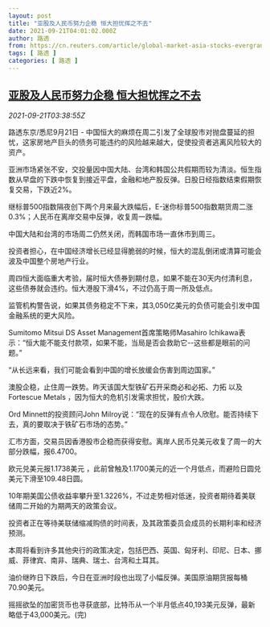 ```yaml
---
layout: post
title: "亚股及人民币努力企稳 恒大担忧挥之不去"
date: 2021-09-21T04:01:02.000Z
author: 路透
from: https://cn.reuters.com/article/global-market-asia-stocks-evergrande-092-idCNKBS2GH07N
tags: [ 路透 ]
categories: [ 路透 ]
---
```

<!--1632196862000-->
[亚股及人民币努力企稳 恒大担忧挥之不去](https://cn.reuters.com/article/global-market-asia-stocks-evergrande-092-idCNKBS2GH07N)
------

<div>
<div><i>2021-09-21T03:38:55Z</i></div><p>路透东京/悉尼9月21日 - 中国恒大的麻烦在周二引发了全球股市对抛盘蔓延的担忧，这家房地产巨头的债务可能违约的风险越来越大，促使投资者逃离风险较大的资产。</p><p>亚洲市场紧张不安，交投量因中国大陆、台湾和韩国公共假期而较为清淡。恒生指数从早盘的下跌中恢复到接近平盘，金融和地产股反弹。日股日经指数结束假期恢复交易，下跌近2%。</p><p>继标普500指数隔夜创下两个月来最大跌幅后，E-迷你标普500指数期货周二涨0.3%；人民币在离岸交易中反弹，收复周一跌幅。</p><p>中国大陆和台湾的市场周二仍然关闭，而韩国市场一直休市到周三。</p><p>投资者担心，在中国经济增长已经显得脆弱的时候，恒大的混乱倒闭或清算可能会波及中国整个房地产行业。</p><p>周四恒大面临重大考验，届时恒大债券到期付息，如果不能在30天内付清利息，这些债券就会违约。恒大港股下滑4%，不过仍高于周一所及低点。</p><p>监管机构警告说，如果其债务稳定不下来，其3,050亿美元的负债可能会引发中国金融系统的更大风险。</p><p>Sumitomo Mitsui DS Asset Management首席策略师Masahiro Ichikawa表示：“恒大能不能支付款项，如果不能，当局是否会救助它--这些都是眼前的问题。”</p><p>“从长远来看，我们可能会看到中国的增长放缓会伤害到周边国家。”</p><p>澳股企稳，止住周一跌势。昨天该国大型铁矿石开采商必和必拓、力拓 以及Fortescue Metals  ，因为恒大的危机引发需求担忧，股价大跌。</p><p>Ord Minnett的投资顾问John Milroy说：“现在的反弹有点令人欣慰。能否持续下去，真的要取决于铁矿石市场的态势。”</p><p>汇市方面，交易员因香港股市企稳而获得安慰。离岸人民币兑美元收复了周一的大部分跌幅，报6.4700。</p><p>欧元兑美元报1.1738美元 ，此前曾触及1.1700美元的近一个月低点，而避险日圆兑美元下滑至109.48日圆。</p><p>10年期美国公债收益率攀升至1.3226%，不过走势相对低迷，投资者期待着美联储周二开始的为期两天的政策会议。</p><p>投资者正在等待美联储缩减购债的时间表，及其政策委员会成员的长期利率和经济预测。</p><p>本周将看到许多其他央行的政策决定，包括巴西、英国、匈牙利、印尼、日本、挪威、菲律宾、南非、瑞典、瑞士、台湾和土耳其。</p><p>油价继昨日下跌后，今日在亚洲时段也出现了小幅反弹。美国原油期货报每桶70.90美元。</p><p>摇摇欲坠的加密货币也寻获底部，比特币从一个半月低点40,193美元反弹，最新略低于43,000美元。(完)</p>
</div>
